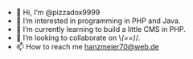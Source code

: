 - 👋 Hi, I’m @pizzadox9999
- 👀 I’m interested in programming in PHP and Java.
- 🌱 I’m currently learning to build a little CMS in PHP.
- 💞️ I’m looking to collaborate on \\_(==)_/.
- 📫 How to reach me hanzmeier70@web.de

<!---
pizzadox9999/pizzadox9999 is a ✨ special ✨ repository because its `README.md` (this file) appears on your GitHub profile.
You can click the Preview link to take a look at your changes.
--->
